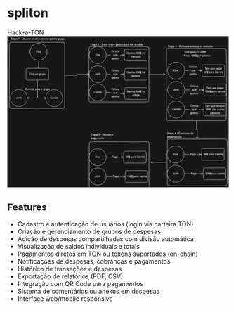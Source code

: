 # spliton 
Hack-a-TON 
<img src="./clientRoadMap.png"> </img>

## Features

- Cadastro e autenticação de usuários (login via carteira TON)
- Criação e gerenciamento de grupos de despesas
- Adição de despesas compartilhadas com divisão automática
- Visualização de saldos individuais e totais
- Pagamentos diretos em TON ou tokens suportados (on-chain)
- Notificações de despesas, cobranças e pagamentos
- Histórico de transações e despesas
- Exportação de relatórios (PDF, CSV)
- Integração com QR Code para pagamentos
- Sistema de comentários ou anexos em despesas
- Interface web/mobile responsiva
